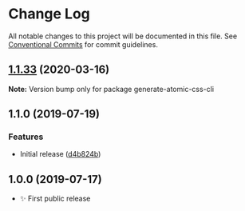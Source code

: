 # Change Log

All notable changes to this project will be documented in this file.
See [Conventional Commits](https://conventionalcommits.org) for commit guidelines.

## [1.1.33](https://gitlab.com/codsen/codsen/compare/generate-atomic-css-cli@1.1.32...generate-atomic-css-cli@1.1.33) (2020-03-16)

**Note:** Version bump only for package generate-atomic-css-cli





## 1.1.0 (2019-07-19)

### Features

- Initial release ([d4b824b](https://gitlab.com/codsen/codsen/commit/d4b824b))

## 1.0.0 (2019-07-17)

- ✨ First public release
